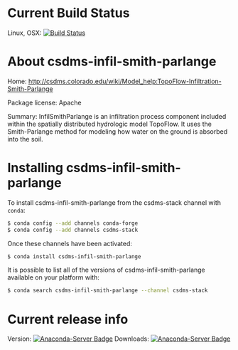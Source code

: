 




# Current Build Status

Linux, OSX: [![Build Status](https://travis-ci.org/csdms-stack/csdms-infil-smith-parlange.svg?branch=master)](https://travis-ci.org/csdms-stack/csdms-infil-smith-parlange)

# About csdms-infil-smith-parlange

Home: http://csdms.colorado.edu/wiki/Model_help:TopoFlow-Infiltration-Smith-Parlange

Package license: Apache

Summary: InfilSmithParlange is an infiltration process component included
within the spatially distributed hydrologic model TopoFlow. It uses
the Smith-Parlange method for modeling how water on the ground is
absorbed into the soil.


# Installing csdms-infil-smith-parlange

To install csdms-infil-smith-parlange from the csdms-stack channel with `conda`:

```bash
$ conda config --add channels conda-forge
$ conda config --add channels csdms-stack
```

Once these channels have been activated:

```bash
$ conda install csdms-infil-smith-parlange
```

It is possible to list all of the versions of csdms-infil-smith-parlange available on your
platform with:

```bash
$ conda search csdms-infil-smith-parlange --channel csdms-stack
```

# Current release info

Version: [![Anaconda-Server Badge](https://anaconda.org/csdms-stack/csdms-infil-smith-parlange/badges/version.svg)](https://anaconda.org/csdms-stack/csdms-infil-smith-parlange)
Downloads: [![Anaconda-Server Badge](https://anaconda.org/csdms-stack/csdms-infil-smith-parlange/badges/downloads.svg)](https://anaconda.org/csdms-stack/csdms-infil-smith-parlange)